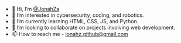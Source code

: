 - 👋 Hi, I’m <a href="https://github.com/JonahZa" target="_blank">@JonahZa</a>
- 👀 I’m interested in cybersecurity, coding, and robotics.
- 🌱 I’m currently learning HTML, CSS, JS, and Python.
- 💞️ I’m looking to collaborate on projects involving web development. 
- 📫 How to reach me - jonahz.github@gmail.com
